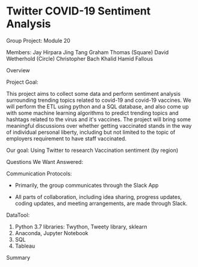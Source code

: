 # Twitter COVID-19 Sentiment Analysis
Group Project: Module 20 


Members:
Jay Hirpara
Jing Tang
Graham Thomas (Square)
David Wetherhold (Circle)
Christopher Bach
Khalid Hamid Fallous

Overview



Project Goal:

This project aims to collect some data and perform sentiment analysis surrounding trending topics related to covid-19 and covid-19 vaccines. We will perform the ETL using python and a SQL database, and also come up with some machine learning algorithms to predict trending topics and hashtags related to the virus and it's vaccines.  The project will bring some meaningful discussions over whether getting vaccinated stands in the way of individual personal liberty, including but not limited to the topic of employers requirement to have staff vaccinated.

Our goal: Using Twitter to research Vaccination sentiment (by region)



Questions We Want Answered:

Communication Protocols:
- Primarily, the group communicates through the Slack App

- All parts of collaboration, including idea sharing, progress updates, coding updates, and meeting arrangements, are made through Slack.

DataTool: 
1. Python 3.7 libraries: Twython, Tweety library, sklearn
2. Anaconda, Jupyter Notebook
3. SQL 
4. Tableau 


Summary
